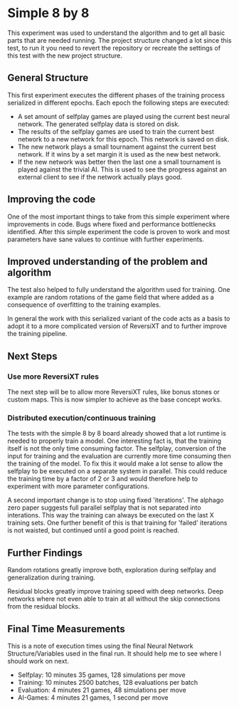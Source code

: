 # Simple 8 by 8

This experiment was used to understand the algorithm and to get all basic parts that are needed running.
The project structure changed a lot since this test, to run it you need to revert the repository
or recreate the settings of this test with the new project structure.

## General Structure

This first experiment executes the different phases of the training process serialized in different epochs.
Each epoch the following steps are executed:
- A set amount of selfplay games are played using the current best neural network.
  The generated selfplay data is stored on disk.
- The results of the selfplay games are used to train the current best network to a new network for
  this epoch. This network is saved on disk.
- The new network plays a small tournament against the current best network. If it wins by a set margin
  it is used as the new best network.
- If the new network was better then the last one a small tournament is played against the trivial AI.
  This is used to see the progress against an external client to see if the network actually plays good.

## Improving the code

One of the most important things to take from this simple experiment where improvements in code.
Bugs where fixed and performance bottlenecks identified.
After this simple experiment the code is proven to work and most parameters have sane values to
continue with further experiments.

## Improved understanding of the problem and algorithm

The test also helped to fully understand the algorithm used for training.
One example are random rotations of the game field that where added as a consequence of
overfitting to the training examples.

In general the work with this serialized variant of the code acts as a basis to
adopt it to a more complicated version of ReversiXT and to further improve the training pipeline.

## Next Steps

### Use more ReversiXT rules

The next step will be to allow more ReversiXT rules, like bonus stones or custom maps.
This is now simpler to achieve as the base concept works.

### Distributed execution/continuous training

The tests with the simple 8 by 8 board already showed that a lot runtime is needed to properly train a model.
One interesting fact is, that the training itself is not the only time consuming factor.
The selfplay, conversion of the input for training and the evaluation are currently more time consuming
then the training of the model. To fix this it would make a lot sense to allow the selfplay to be executed
on a separate system in parallel. This could reduce the training time by a factor of 2 or 3 and would therefore
help to experiment with more parameter configurations.

A second important change is to stop using fixed 'iterations'. The alphago zero paper suggests full parallel selfplay
that is not separated into interations. This way the training can always be executed on the last X training sets.
One further benefit of this is that training for 'failed' iterations is not waisted, but continued until a
good point is reached.

## Further Findings

Random rotations greatly improve both, exploration during selfplay and generalization during training.

Residual blocks greatly improve training speed with deep networks. Deep networks where not even able to
train at all without the skip connections from the residual blocks.

## Final Time Measurements

This is a note of execution times using the final Neural Network Structure/Variables used in the final run.
It should help me to see where I should work on next.

- Selfplay:     10 minutes          35 games, 128 simulations per move
- Training:     10 minutes          2500 batches, 128 evaluations per batch
- Evaluation:   4  minutes          21 games, 48 simulations per move
- AI-Games:     4  minutes          21 games, 1 second per move
